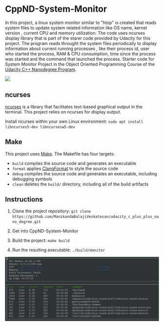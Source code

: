 # CppND-System-Monitor

In this project, a linux system monitor similar to "htop" is created that reads system files to update system related information like OS name, kernel version , current CPU and memory utilization.
The code uses ncurses display library that is part of the starer code provided by Udacity for this project.
The program reads throught the system files periodically to display information about current running processes , like their process id, user who started the process, RAM & CPU consumption, time since the process was started and the command that launched the process.
Starter code for System Monitor Project in the Object Oriented Programming Course of the [Udacity C++ Nanodegree Program](https://www.udacity.com/course/c-plus-plus-nanodegree--nd213). 


![](images/system_monitor_vid.gif)

## ncurses
[ncurses](https://www.gnu.org/software/ncurses/) is a library that facilitates text-based graphical output in the terminal. This project relies on ncurses for display output.

Install ncurses within your own Linux environment: `sudo apt install libncurses5-dev libncursesw5-dev`

## Make
This project uses [Make](https://www.gnu.org/software/make/). The Makefile has four targets:
* `build` compiles the source code and generates an executable
* `format` applies [ClangFormat](https://clang.llvm.org/docs/ClangFormat.html) to style the source code
* `debug` compiles the source code and generates an executable, including debugging symbols
* `clean` deletes the `build/` directory, including all of the build artifacts

## Instructions

1. Clone the project repository: `git clone https://github.com/ManikandaBalajiVenkatesan/udacity_c_plus_plus_nano_degree.git`

2. Get into CppND-System-Monitor

3. Build the project: `make build`

4. Run the resulting executable: `./build/monitor`

![](images/monitor_output.png)
